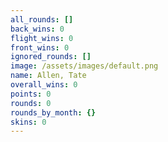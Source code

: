 ```yaml
---
all_rounds: []
back_wins: 0
flight_wins: 0
front_wins: 0
ignored_rounds: []
image: /assets/images/default.png
name: Allen, Tate
overall_wins: 0
points: 0
rounds: 0
rounds_by_month: {}
skins: 0
---
```

